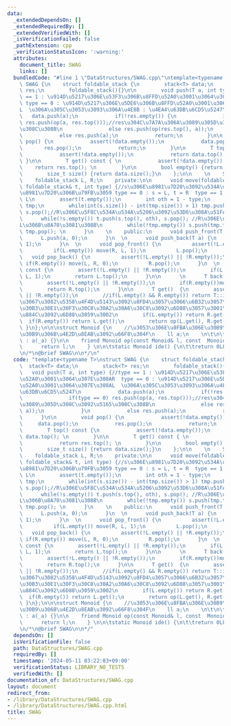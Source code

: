 ```yaml
---
data:
  _extendedDependsOn: []
  _extendedRequiredBy: []
  _extendedVerifiedWith: []
  _isVerificationFailed: false
  _pathExtension: cpp
  _verificationStatusIcon: ':warning:'
  attributes:
    document_title: SWAG
    links: []
  bundledCode: "#line 1 \"DataStructures/SWAG.cpp\"\ntemplate<typename T>\nstruct\
    \ SWAG {\n    struct foldable_stack {\n        stack<T> data;\n        stack<T>\
    \ res;\n        foldable_stack(){}\n\n        void push(T a, int type) {//type\
    \ == 1 : \u914D\u5217\u306E\u53F3\u306B\u8FFD\u52A0\u3001\u3064\u307E\u308AR \
    \ type == 0 : \u914D\u5217\u306E\u5DE6\u306B\u8FFD\u52A0\u3001\u3064\u307E\u308A\
    L  \u306A\u305C\u3053\u3093\u306A\u4E8B : \u4EA4\u63DB\u6CD5\u5247\n         \
    \   data.push(a);\n            if(!res.empty()) {\n               if(type == 0)\
    \ res.push(op(a, res.top()));//res\u304C\u7A7A\u306A\u3089\u305D\u308C\u3092\u5165\
    \u308C\u308B\n               else res.push(op(res.top(), a));\n            }\n\
    \            else res.push(a);\n            return;\n        }\n\n        void\
    \ pop() {\n            assert(!data.empty());\n            data.pop();\n     \
    \       res.pop();\n            return;\n        }\n\n        T top() const {\n\
    \            assert(!data.empty());\n            return data.top(); \n       \
    \ }\n\n        T get() const { \n            assert(!data.empty());\n        \
    \    return res.top(); \n        }\n\n        bool empty() {return data.empty();}\n\
    \        size_t size() {return data.size();}\n    };\n\n    \n    SWAG() {}\n\
    \    foldable_stack L, R;\n    private:\n\n      void move(foldable_stack& s,\
    \ foldable_stack& t, int type) {//s\u306E\u8981\u7D20\u3092\u534A\u5206t\u306E\
    \u8981\u7D20\u306B\u79FB\u3059 type == 0 : s = L, t = R  type == 1 s = R, t =\
    \ L\n        assert(t.empty());\n        int oth = 1 - type;\n        stack<T>\
    \ tmp;\n        while(int(s.size()) - int(tmp.size()) > 1) tmp.push(s.top()),\
    \ s.pop();//R\u306E\u5F8C\u534A\u534A\u5206\u3092\u53D6\u308A\u51FA\u3059\n  \
    \      while(!s.empty()) t.push(s.top(), oth), s.pop(); //R\u306E\u524D\u534A\u3092\
    L\u306B\u8A70\u3081\u308B\n        while(!tmp.empty()) s.push(tmp.top(), type),\
    \ tmp.pop(); \n      }\n    \n    public:\n      void push_front(T a) {\n    \
    \      L.push(a, 0);\n      }\n  \n      void push_back(T a) {\n          R.push(a,\
    \ 1);\n      }\n  \n      void pop_front() {\n          assert(!L.empty() || !R.empty());\n\
    \          if(L.empty()) move(R, L, 1);\n          L.pop();\n      }\n  \n   \
    \   void pop_back() {\n          assert(!L.empty() || !R.empty());\n         \
    \ if(R.empty()) move(L, R, 0);\n          R.pop();\n      }\n  \n      T front()\
    \ const {\n        assert(!L.empty() || !R.empty());\n        if(L.empty())move(R,\
    \ L, 1);\n        return L.top();\n      }\n\n      \n      T back() const {\n\
    \        assert(!L.empty() || !R.empty());\n        if(R.empty())move(L, R, 0);\n\
    \        return R.top();\n      }\n\n      T get()  {\n        assert(!L.empty()\
    \ || !R.empty());\n        //if(L.empty() && R.empty()) return T::ide();  //\u7A7A\
    \u3067\u3082\u5358\u4F4D\u5143\u3092\u8FD4\u3057\u3066\u6B32\u3057\u3044\u6642\
    \u30B3\u30E1\u30F3\u30C8\u30A2\u30A6\u30C8\u3092\u6D88\u3057\u3001\u4E0A\u306E\
    \u884C\u3092\u6D88\u3059\u3002\n        if(L.empty()) return R.get();\n      \
    \  if(R.empty()) return L.get();\n        return op(L.get(), R.get());\n     \
    \ }\n};\n\n\nstruct Monoid {\n    //\u3053\u306E\u8FBA\u306E\u30B9\u30DA\u30FC\
    \u30B9\u306B\u4E2D\u8EAB\u3092\u66F8\u304F\n    ll a;\n    \n\t\n\tMonoid(ll _a)\
    \ : a(_a) {}\n\n    friend Monoid op(const Monoid& l, const  Monoid& r) {\n  \
    \      return l;\n    } \n\n\tstatic Monoid ide() {\n\t\treturn 0LL;\n\t}\n};\n\
    \n/*\n@brief SWAG\n\n*/\n"
  code: "template<typename T>\nstruct SWAG {\n    struct foldable_stack {\n      \
    \  stack<T> data;\n        stack<T> res;\n        foldable_stack(){}\n\n     \
    \   void push(T a, int type) {//type == 1 : \u914D\u5217\u306E\u53F3\u306B\u8FFD\
    \u52A0\u3001\u3064\u307E\u308AR  type == 0 : \u914D\u5217\u306E\u5DE6\u306B\u8FFD\
    \u52A0\u3001\u3064\u307E\u308AL  \u306A\u305C\u3053\u3093\u306A\u4E8B : \u4EA4\
    \u63DB\u6CD5\u5247\n            data.push(a);\n            if(!res.empty()) {\n\
    \               if(type == 0) res.push(op(a, res.top()));//res\u304C\u7A7A\u306A\
    \u3089\u305D\u308C\u3092\u5165\u308C\u308B\n               else res.push(op(res.top(),\
    \ a));\n            }\n            else res.push(a);\n            return;\n  \
    \      }\n\n        void pop() {\n            assert(!data.empty());\n       \
    \     data.pop();\n            res.pop();\n            return;\n        }\n\n\
    \        T top() const {\n            assert(!data.empty());\n            return\
    \ data.top(); \n        }\n\n        T get() const { \n            assert(!data.empty());\n\
    \            return res.top(); \n        }\n\n        bool empty() {return data.empty();}\n\
    \        size_t size() {return data.size();}\n    };\n\n    \n    SWAG() {}\n\
    \    foldable_stack L, R;\n    private:\n\n      void move(foldable_stack& s,\
    \ foldable_stack& t, int type) {//s\u306E\u8981\u7D20\u3092\u534A\u5206t\u306E\
    \u8981\u7D20\u306B\u79FB\u3059 type == 0 : s = L, t = R  type == 1 s = R, t =\
    \ L\n        assert(t.empty());\n        int oth = 1 - type;\n        stack<T>\
    \ tmp;\n        while(int(s.size()) - int(tmp.size()) > 1) tmp.push(s.top()),\
    \ s.pop();//R\u306E\u5F8C\u534A\u534A\u5206\u3092\u53D6\u308A\u51FA\u3059\n  \
    \      while(!s.empty()) t.push(s.top(), oth), s.pop(); //R\u306E\u524D\u534A\u3092\
    L\u306B\u8A70\u3081\u308B\n        while(!tmp.empty()) s.push(tmp.top(), type),\
    \ tmp.pop(); \n      }\n    \n    public:\n      void push_front(T a) {\n    \
    \      L.push(a, 0);\n      }\n  \n      void push_back(T a) {\n          R.push(a,\
    \ 1);\n      }\n  \n      void pop_front() {\n          assert(!L.empty() || !R.empty());\n\
    \          if(L.empty()) move(R, L, 1);\n          L.pop();\n      }\n  \n   \
    \   void pop_back() {\n          assert(!L.empty() || !R.empty());\n         \
    \ if(R.empty()) move(L, R, 0);\n          R.pop();\n      }\n  \n      T front()\
    \ const {\n        assert(!L.empty() || !R.empty());\n        if(L.empty())move(R,\
    \ L, 1);\n        return L.top();\n      }\n\n      \n      T back() const {\n\
    \        assert(!L.empty() || !R.empty());\n        if(R.empty())move(L, R, 0);\n\
    \        return R.top();\n      }\n\n      T get()  {\n        assert(!L.empty()\
    \ || !R.empty());\n        //if(L.empty() && R.empty()) return T::ide();  //\u7A7A\
    \u3067\u3082\u5358\u4F4D\u5143\u3092\u8FD4\u3057\u3066\u6B32\u3057\u3044\u6642\
    \u30B3\u30E1\u30F3\u30C8\u30A2\u30A6\u30C8\u3092\u6D88\u3057\u3001\u4E0A\u306E\
    \u884C\u3092\u6D88\u3059\u3002\n        if(L.empty()) return R.get();\n      \
    \  if(R.empty()) return L.get();\n        return op(L.get(), R.get());\n     \
    \ }\n};\n\n\nstruct Monoid {\n    //\u3053\u306E\u8FBA\u306E\u30B9\u30DA\u30FC\
    \u30B9\u306B\u4E2D\u8EAB\u3092\u66F8\u304F\n    ll a;\n    \n\t\n\tMonoid(ll _a)\
    \ : a(_a) {}\n\n    friend Monoid op(const Monoid& l, const  Monoid& r) {\n  \
    \      return l;\n    } \n\n\tstatic Monoid ide() {\n\t\treturn 0LL;\n\t}\n};\n\
    \n/*\n@brief SWAG\n\n*/"
  dependsOn: []
  isVerificationFile: false
  path: DataStructures/SWAG.cpp
  requiredBy: []
  timestamp: '2024-05-11 03:22:03+09:00'
  verificationStatus: LIBRARY_NO_TESTS
  verifiedWith: []
documentation_of: DataStructures/SWAG.cpp
layout: document
redirect_from:
- /library/DataStructures/SWAG.cpp
- /library/DataStructures/SWAG.cpp.html
title: SWAG
---
```

